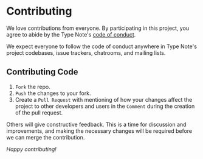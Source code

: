 # Contributing

We love contributions from everyone. By participating in this project, you agree to abide by the Type Note's [code of conduct].

  [code of conduct]: https://github.com/prt1897/Android-TypeNote/blob/master/CODE_OF_CONDUCT.md

We expect everyone to follow the code of conduct anywhere in Type Note's project codebases, issue trackers, chatrooms, and mailing lists.

## Contributing Code

1. `Fork` the repo.
2. `Push` the changes to your fork.
3. Create a `Pull Request` with mentioning of how your changes affect the project to other developers and users in the `Comment` during the creation of the pull request.

Others will give constructive feedback. This is a time for discussion and improvements, and making the necessary changes will be required before we can merge the contribution.

*Happy contributing!*
